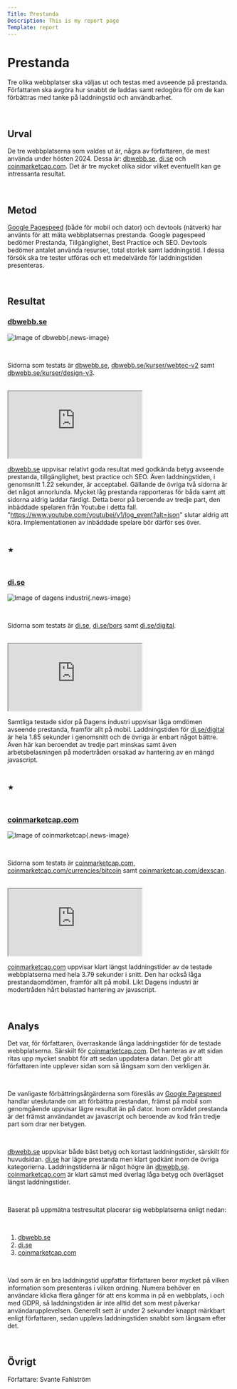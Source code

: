 ```yaml
---
Title: Prestanda
Description: This is my report page
Template: report
---
```


Prestanda
=======================

Tre olika webbplatser ska väljas ut och testas med avseende på prestanda. Författaren ska avgöra hur snabbt de laddas samt redogöra för om de kan förbättras med tanke på laddningstid och användbarhet.

<br>

Urval
-----------------------

De tre webbplatserna som valdes ut är, några av författaren, de mest använda under hösten 2024. Dessa är: [dbwebb.se](https://dbwebb.se/), [di.se](https://www.di.se/) och [coinmarketcap.com](https://coinmarketcap.com/). Det är tre mycket olika sidor vilket eventuellt kan ge intressanta resultat.

<br>

Metod
-----------------------

[Google Pagespeed](https://pagespeed.web.dev/?utm_source=psi&utm_medium=redirect) (både för mobil och dator) och devtools (nätverk) har använts för att mäta webbplatsernas prestanda. Google pagespeed bedömer Prestanda, Tillgänglighet, Best Practice och SEO. Devtools bedömer antalet använda resurser, total storlek samt laddningstid. I dessa försök ska tre tester utföras och ett medelvärde för laddningstiden presenteras. 

<br>

Resultat
-----------------------
### [dbwebb.se](https://dbwebb.se/)

![Image of dbwebb](../image/dbwebb.png){.news-image}

<br>

Sidorna som testats är [dbwebb.se](https://dbwebb.se/), [dbwebb.se/kurser/webtec-v2](https://dbwebb.se/kurser/webtec-v2) samt [dbwebb.se/kurser/design-v3](https://dbwebb.se/kurser/design-v3).

<br>

<iframe class="measurements" src="https://docs.google.com/spreadsheets/d/e/2PACX-1vTW-yi-04086kjfSIWB0lCm-KwPc-8MCbJOWATXmjLXqWEDRltpfDcSDUVTDTaOXOrpBP7ckqO-brAb/pubhtml?widget=true&amp;headers=false"></iframe>


<br>

[dbwebb.se](https://dbwebb.se/) uppvisar relativt goda resultat med godkända betyg avseende prestanda, tillgänglighet, best practice och SEO. Även laddningstiden, i genomsnitt 1.22 sekunder, är acceptabel. Gällande de övriga två sidorna är det något annorlunda. Mycket låg prestanda rapporteras för båda samt att sidorna aldrig laddar färdigt. Detta beror på beroende av tredje part, den inbäddade spelaren från Youtube i detta fall. "https://www.youtube.com/youtubei/v1/log_event?alt=json" slutar aldrig att köra. Implementationen av inbäddade spelare bör därför ses över.

<br>

★ 

<br>

### [di.se](https://www.di.se/)

![Image of dagens industri](../image/di.png){.news-image}

<br>

Sidorna som testats är [di.se](https://www.di.se/), [di.se/bors](https://www.di.se/bors/) samt [di.se/digital](https://www.di.se/digital/).

<br>

<iframe class="measurements" src="https://docs.google.com/spreadsheets/d/e/2PACX-1vQ_PS6telgTLiQhvIAYaV-3g1lJebc9CisQM1s0c87TcYYZux4WdqqG5mTYfwB644syhx8Gk7zS7vov/pubhtml?widget=true&amp;headers=false"></iframe>

<br>

Samtliga testade sidor på Dagens industri uppvisar låga omdömen avseende prestanda, framför allt på mobil. Laddningstiden för [di.se/digital](https://www.di.se/digital/) är hela 1.85 sekunder i genomsnitt och de övriga är enbart något bättre. Även här kan beroendet av tredje part minskas samt även arbetsbelasningen på modertråden orsakad av hantering av en mängd javascript. 

<br>

★ 

<br>

### [coinmarketcap.com](https://coinmarketcap.com/)

![Image of coinmarketcap](../image/cmc.png){.news-image}

<br>

Sidorna som testats är [coinmarketcap.com](https://coinmarketcap.com/), [coinmarketcap.com/currencies/bitcoin](https://coinmarketcap.com/currencies/bitcoin/) samt [coinmarketcap.com/dexscan](https://coinmarketcap.com/dexscan/trending/all/).

<br>

<iframe class="measurements" src="https://docs.google.com/spreadsheets/d/e/2PACX-1vS6KgyeJDzAuazxFqTmbkFU_QSuS50DuNR7uyUM2-e3m0KNK3LDpoppr6Xn2K5uaCtKKPC1xPwoaNs8/pubhtml?widget=true&amp;headers=false"></iframe>

<br>

[coinmarketcap.com](https://coinmarketcap.com/) uppvisar klart längst laddningstider av de testade webbplatserna med hela 3.79 sekunder i snitt. Den har också låga prestandaomdömen, framför allt på mobil. Likt Dagens industri är modertråden hårt belastad hantering av javascript. 

<br>

Analys
-----------------------

Det var, för författaren, överraskande långa laddningstider för de testade webbplatserna. Särskilt för [coinmarketcap.com](https://coinmarketcap.com/). Det hanteras av att sidan ritas upp mycket snabbt för att sedan uppdatera datan. Det gör att författaren inte upplever sidan som så långsam som den verkligen är. 

<br>

De vanligaste förbättringsåtgärderna som föreslås av [Google Pagespeed](https://pagespeed.web.dev/?utm_source=psi&utm_medium=redirect) handlar uteslutande om att förbättra prestandan, främst på mobil som genomgående uppvisar lägre resultat än på dator. Inom området prestanda är det främst användandet av javascript och beroende av kod från tredje part som drar ner betygen.

<br>

[dbwebb.se](https://dbwebb.se/) uppvisar både bäst betyg och kortast laddningstider, särskilt för huvudsidan. [di.se](https://www.di.se/) har lägre prestanda men klart godkänt inom de övriga kategorierna. Laddningstiderna är något högre än [dbwebb.se](https://dbwebb.se/). [coinmarketcap.com](https://coinmarketcap.com/) är klart sämst med överlag låga betyg och överlägset längst laddningstider. 

<br>

Baserat på uppmätna testresultat placerar sig webbplatserna enligt nedan:

<br>

1. [dbwebb.se](https://dbwebb.se/)
2. [di.se](https://www.di.se/)
3. [coinmarketcap.com](https://coinmarketcap.com/)

<br>

Vad som är en bra laddningstid uppfattar författaren beror mycket på vilken information som presenteras i vilken ordning. Numera behöver en användare klicka flera gånger för att ens komma in på en webbplats, i och med GDPR, så laddningstiden är inte alltid det som mest påverkar användarupplevelsen. Generellt sett är under 2 sekunder knappt märkbart enligt författaren, sedan upplevs laddningstiden snabbt som långsam efter det. 

<br>

Övrigt
-----------------------

Författare: Svante Fahlström
